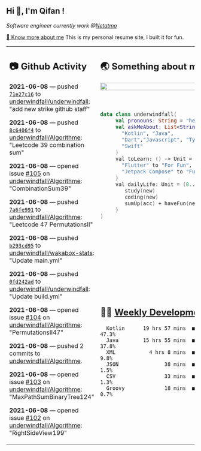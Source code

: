 <h2> Hi 👋, I'm Qifan ! </h2>
<p><em>Software engineer currently work @<a href="https://www.netatmo.com">Netatmo</a>
</em></p><p><a href="https://qifanyang.com/resume" target="_blank"> 🔭 Know more about me</a> This is my personal resume site, I built it for fun.</p>
<table><tr><td valign="top" rowspan="2">

 ## 📷 Github Activity
 <!-- githubActivity starts -->
  **2021-06-08** — pushed [`71e27c16`](https://api.github.com/repos/underwindfall/underwindfall/commits/71e27c16de11d854029e12010aeff466704aeaad) to [underwindfall/underwindfall](https://api.github.com/repos/underwindfall/underwindfall): "add new strike github staff"

  **2021-06-08** — pushed [`8c6406f4`](https://api.github.com/repos/underwindfall/Algorithme/commits/8c6406f435133aa4faa35cc273883b4ed9f15fba) to [underwindfall/Algorithme](https://api.github.com/repos/underwindfall/Algorithme): "Leetcode 39 combination sum"

  **2021-06-08** — opened issue [#105](https://api.github.com/repos/underwindfall/Algorithme/issues/105) on [underwindfall/Algorithme](https://api.github.com/repos/underwindfall/Algorithme): "CombinationSum39"

  **2021-06-08** — pushed [`7a6fe991`](https://api.github.com/repos/underwindfall/Algorithme/commits/7a6fe99144a8bde0332142108b7862c16d71a8d6) to [underwindfall/Algorithme](https://api.github.com/repos/underwindfall/Algorithme): "Leetcode 47 PermutationsII"

  **2021-06-08** — pushed [`b293cd95`](https://api.github.com/repos/underwindfall/wakabox-stats/commits/b293cd9517cd1b01a80a7b46050b3a120f525414) to [underwindfall/wakabox-stats](https://api.github.com/repos/underwindfall/wakabox-stats): "Update main.yml"

  **2021-06-08** — pushed [`0fd242ad`](https://api.github.com/repos/underwindfall/underwindfall/commits/0fd242ad68ab83312c546515d90c88041122500f) to [underwindfall/underwindfall](https://api.github.com/repos/underwindfall/underwindfall): "Update build.yml"

  **2021-06-08** — opened issue [#104](https://api.github.com/repos/underwindfall/Algorithme/issues/104) on [underwindfall/Algorithme](https://api.github.com/repos/underwindfall/Algorithme): "PermutationsII47"

  **2021-06-08** — pushed 2 commits to [underwindfall/Algorithme](https://api.github.com/repos/underwindfall/Algorithme).

  **2021-06-08** — opened issue [#103](https://api.github.com/repos/underwindfall/Algorithme/issues/103) on [underwindfall/Algorithme](https://api.github.com/repos/underwindfall/Algorithme): "MaxPathSumBinaryTree124"

  **2021-06-08** — opened issue [#102](https://api.github.com/repos/underwindfall/Algorithme/issues/102) on [underwindfall/Algorithme](https://api.github.com/repos/underwindfall/Algorithme): "RightSideView199"
 <!-- githubActivity ends -->
 </td><td valign="top">

 ## 🌏 Something about me
 <!-- profile starts -->
 <a href="https://github.com/underwindfall" width="100%">
   <img src="http://github-readme-streak-stats.herokuapp.com?user=underwindfall&theme=algolia&hide_border=true&dates=30DD8A&background=00000000" width="100%"/>
 </a>
 <br/>
 <br/>
 <br/>
 
 ```kotlin
 data class underwindfall(
      val pronouns: String = "he|him",
      val askMeAbout: List<String> = listOf(
        "Kotlin", "Java", 
        "Dart","Javascript", "Typescript",
        "Swift"
      )
      val toLearn: () -> Unit = {
        "Flutter" to "For Fun",
        "Jetpack Compose" to "Future"
      }
      val dailyLife: Unit = (0..end).reduce { acc, new ->	
         study(new)	
         coding(new)	
         sumUp(acc) + haveFun(new)	
      }
 )
 ```
 <!-- profile ends -->
 </td></tr><tr><td valign="top">

 ## 🏊‍♂️ <a href="https://gist.github.com/underwindfall/377ee88ba1fabd1e93516e48ca9c61eb" target="_blank">Weekly Development Breakdown</a>
  <!-- codeTime starts -->
  ```text
    Kotlin      19 hrs 57 mins  ■■■■■■■■■■■■■■▦□□□□□□□□□  47.3%
    Java        15 hrs 55 mins  ■■■■■■■■■■■■▥□□□□□□□□□□□  37.8%
    XML           4 hrs 8 mins  ■■■■■▦□□□□□□□□□□□□□□□□□□   9.8%
    JSON               38 mins  ■■■▦□□□□□□□□□□□□□□□□□□□□   1.5%
    CSV                33 mins  ■■■▦□□□□□□□□□□□□□□□□□□□□   1.3%
    Groovy             18 mins  ■■■▦□□□□□□□□□□□□□□□□□□□□   0.7%
  ```
  <!-- codeTime starts -->
  </td></tr></table>